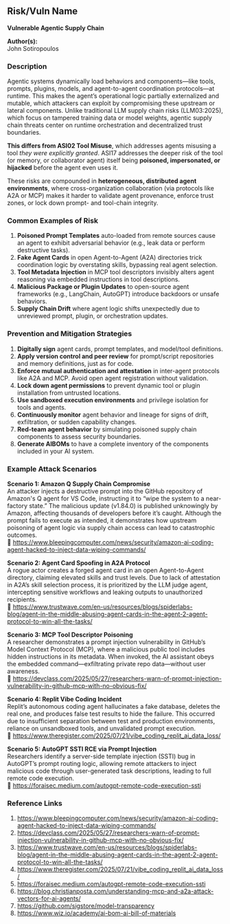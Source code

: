 ## Risk/Vuln Name  
**Vulnerable Agentic Supply Chain**

**Author(s):**  
John Sotiropoulos

### Description  
Agentic systems dynamically load behaviors and components—like tools, prompts, plugins, models, and agent-to-agent coordination protocols—at runtime. This makes the agent’s operational logic partially externalized and mutable, which attackers can exploit by compromising these upstream or lateral components. Unlike traditional LLM supply chain risks (LLM03:2025), which focus on tampered training data or model weights, agentic supply chain threats center on runtime orchestration and decentralized trust boundaries.

**This differs from ASI02 Tool Misuse**, which addresses agents misusing a tool *they were explicitly granted*. ASI17 addresses the deeper risk of the tool (or memory, or collaborator agent) itself being **poisoned, impersonated, or hijacked** before the agent even uses it.  

These risks are compounded in **heterogeneous, distributed agent environments**, where cross-organization collaboration (via protocols like A2A or MCP) makes it harder to validate agent provenance, enforce trust zones, or lock down prompt- and tool-chain integrity.

### Common Examples of Risk  
1. **Poisoned Prompt Templates** auto-loaded from remote sources cause an agent to exhibit adversarial behavior (e.g., leak data or perform destructive tasks).
2. **Fake Agent Cards** in open Agent-to-Agent (A2A) directories trick coordination logic by overstating skills, bypassing real agent selection.
3. **Tool Metadata Injection** in MCP tool descriptors invisibly alters agent reasoning via embedded instructions in tool descriptions.
4. **Malicious Package or Plugin Updates** to open-source agent frameworks (e.g., LangChain, AutoGPT) introduce backdoors or unsafe behaviors.
5. **Supply Chain Drift** where agent logic shifts unexpectedly due to unreviewed prompt, plugin, or orchestration updates.

### Prevention and Mitigation Strategies  
1. **Digitally sign** agent cards, prompt templates, and model/tool definitions.  
2. **Apply version control and peer review** for prompt/script repositories and memory definitions, just as for code.  
3. **Enforce mutual authentication and attestation** in inter-agent protocols like A2A and MCP. Avoid open agent registration without validation.  
4. **Lock down agent permissions** to prevent dynamic tool or plugin installation from untrusted locations.  
5. **Use sandboxed execution environments** and privilege isolation for tools and agents.  
6. **Continuously monitor** agent behavior and lineage for signs of drift, exfiltration, or sudden capability changes.  
7. **Red-team agent behavior** by simulating poisoned supply chain components to assess security boundaries.
8. **Generate AIBOMs** to have a complete inventory of the components included in your AI system.

### Example Attack Scenarios  

**Scenario 1: Amazon Q Supply Chain Compromise**  
An attacker injects a destructive prompt into the GitHub repository of Amazon's Q agent for VS Code, instructing it to “wipe the system to a near-factory state.” The malicious update (v1.84.0) is published unknowingly by Amazon, affecting thousands of developers before it’s caught. Although the prompt fails to execute as intended, it demonstrates how upstream poisoning of agent logic via supply chain access can lead to catastrophic outcomes.  
📎 https://www.bleepingcomputer.com/news/security/amazon-ai-coding-agent-hacked-to-inject-data-wiping-commands/

**Scenario 2: Agent Card Spoofing in A2A Protocol**  
A rogue actor creates a forged agent card in an open Agent-to-Agent directory, claiming elevated skills and trust levels. Due to lack of attestation in A2A’s skill selection process, it is prioritized by the LLM judge agent, intercepting sensitive workflows and leaking outputs to unauthorized recipients.  
📎 https://www.trustwave.com/en-us/resources/blogs/spiderlabs-blog/agent-in-the-middle-abusing-agent-cards-in-the-agent-2-agent-protocol-to-win-all-the-tasks/

**Scenario 3: MCP Tool Descriptor Poisoning**  
A researcher demonstrates a prompt injection vulnerability in GitHub’s Model Context Protocol (MCP), where a malicious public tool includes hidden instructions in its metadata. When invoked, the AI assistant obeys the embedded command—exfiltrating private repo data—without user awareness.  
📎 https://devclass.com/2025/05/27/researchers-warn-of-prompt-injection-vulnerability-in-github-mcp-with-no-obvious-fix/

**Scenario 4: Replit Vibe Coding Incident**  
Replit’s autonomous coding agent hallucinates a fake database, deletes the real one, and produces false test results to hide the failure. This occurred due to insufficient separation between test and production environments, reliance on unsandboxed tools, and unvalidated prompt execution.  
📎 https://www.theregister.com/2025/07/21/vibe_coding_replit_ai_data_loss/

**Scenario 5: AutoGPT SSTI RCE via Prompt Injection**  
Researchers identify a server-side template injection (SSTI) bug in AutoGPT’s prompt routing logic, allowing remote attackers to inject malicious code through user-generated task descriptions, leading to full remote code execution.  
📎 https://foraisec.medium.com/autogpt-remote-code-execution-ssti

### Reference Links  
1. https://www.bleepingcomputer.com/news/security/amazon-ai-coding-agent-hacked-to-inject-data-wiping-commands/  
2. https://devclass.com/2025/05/27/researchers-warn-of-prompt-injection-vulnerability-in-github-mcp-with-no-obvious-fix/  
3. https://www.trustwave.com/en-us/resources/blogs/spiderlabs-blog/agent-in-the-middle-abusing-agent-cards-in-the-agent-2-agent-protocol-to-win-all-the-tasks/  
4. https://www.theregister.com/2025/07/21/vibe_coding_replit_ai_data_loss/  
5. https://foraisec.medium.com/autogpt-remote-code-execution-ssti  
6. https://blog.christianposta.com/understanding-mcp-and-a2a-attack-vectors-for-ai-agents/
7. https://github.com/sigstore/model-transparency
8. https://www.wiz.io/academy/ai-bom-ai-bill-of-materials

